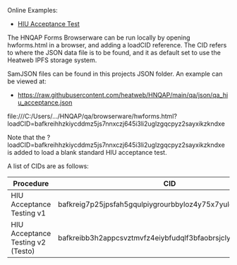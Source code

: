 Online Examples:

* [HIU Acceptance Test](https://heatweb.b-cdn.net/browserware/hwforms3.html?loadCID=bafkreibb3h2appcsvztmvfz4eiybfudqlf3bfaobrsjcly63pp6i5vgygi)

The HNQAP Forms Browserware can be run locally by opening hwforms.html in a browser, and adding a loadCID reference.
The CID refers to where the JSON data file is to be found, and it as default set to use the Heatweb IPFS storage system.

SamJSON files can be found in this projects JSON folder. An example can be viewed at:

* https://raw.githubusercontent.com/heatweb/HNQAP/main/qa/json/qa_hiu_acceptance.json

file:///C:/Users/.../HNQAP/qa/browserware/hwforms.html?loadCID=bafkreihhzkiycddmz5js7nnxczj645i3li2uglzgqcpyz2sayxikzkndxe

Note that the ?loadCID=bafkreihhzkiycddmz5js7nnxczj645i3li2uglzgqcpyz2sayxikzkndxe is added to load a blank standard HIU acceptance test.

A list of CIDs are as follows:

| Procedure | CID |
| ------ | ------ |
| HIU Acceptance Testing v1 | bafkreig7p25jpsfah5gqulpiygrourbbyloz4y75x7yulgca5ecxwjanjm |
| HIU Acceptance Testing v2 (Testo) | bafkreibb3h2appcsvztmvfz4eiybfudqlf3bfaobrsjcly63pp6i5vgygi |



